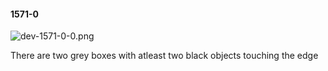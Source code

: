 #### 1571-0
![dev-1571-0-0.png](https://github.com/lil-lab/nlvr/raw/master/nlvr/dev/images/3/dev-1571-0-0.png "dev-1571-0-0.png")

There are two grey boxes with atleast two black objects touching the edge